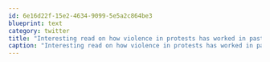 ```yaml
---
id: 6e16d22f-15e2-4634-9099-5e5a2c864be3
blueprint: text
category: twitter
title: "Interesting read on how violence in protests has worked in past (doesn't justify black bloc actions tho) http://tinyurl.com/29ya5b6"
caption: "Interesting read on how violence in protests has worked in past (doesn't justify black bloc actions tho) http://tinyurl.com/29ya5b6"
---
```

